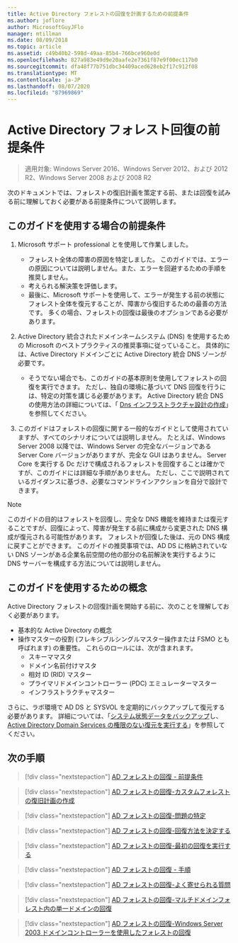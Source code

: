 ```yaml
---
title: Active Directory フォレストの回復を計画するための前提条件
ms.author: joflore
author: MicrosoftGuyJFlo
manager: mtillman
ms.date: 08/09/2018
ms.topic: article
ms.assetid: c49b40b2-598d-49aa-85b4-766bce960e0d
ms.openlocfilehash: 827a983e49d9e20aafe2e7361f87e9f00ec117b0
ms.sourcegitcommit: dfa48f77b751dbc34409aced628eb2f17c912f08
ms.translationtype: MT
ms.contentlocale: ja-JP
ms.lasthandoff: 08/07/2020
ms.locfileid: "87969869"
---
```

# <a name="active-directory-forest-recovery-prerequisites"></a>Active Directory フォレスト回復の前提条件

> 適用対象: Windows Server 2016、Windows Server 2012、および 2012 R2、Windows Server 2008 および 2008 R2

次のドキュメントでは、フォレストの復旧計画を策定する前、または回復を試みる前に理解しておく必要がある前提条件について説明します。

## <a name="assumptions-for-using-this-guide"></a>このガイドを使用する場合の前提条件

1. Microsoft サポート professional とを使用して作業しました。
   - フォレスト全体の障害の原因を特定しました。 このガイドでは、エラーの原因については説明しません。また、エラーを回避するための手順を推奨しません。
   - 考えられる解決策を評価します。
   - 最後に、Microsoft サポートを使用して、エラーが発生する前の状態にフォレスト全体を復元することが、障害から復旧するための最善の方法です。 多くの場合、フォレストの回復は最後のオプションである必要があります。

1. Active Directory 統合されたドメインネームシステム (DNS) を使用するための Microsoft のベストプラクティスの推奨事項に従っていること。 具体的には、Active Directory ドメインごとに Active Directory 統合 DNS ゾーンが必要です。
   - そうでない場合でも、このガイドの基本原則を使用してフォレストの回復を実行できます。 ただし、独自の環境に基づいて DNS 回復を行うには、特定の対策を講じる必要があります。 Active Directory 統合 DNS の使用方法の詳細については、「 [Dns インフラストラクチャ設計の作成](../../ad-ds/plan/Creating-a-DNS-Infrastructure-Design.md)」を参照してください。

1. このガイドはフォレストの回復に関する一般的なガイドとして使用されていますが、すべてのシナリオについては説明しません。 たとえば、Windows Server 2008 以降では、Windows Server の完全なバージョンである Server Core バージョンがありますが、完全な GUI はありません。 Server Core を実行する Dc だけで構成されるフォレストを回復することは確かですが、このガイドには詳細な手順がありません。 ただし、ここで説明されているガイダンスに基づき、必要なコマンドラインアクションを自分で設計できます。

> [!NOTE]
> このガイドの目的はフォレストを回復し、完全な DNS 機能を維持または復元することですが、回復によって、障害が発生する前に構成から変更された DNS 構成が復元される可能性があります。 フォレストが回復した後は、元の DNS 構成に戻すことができます。 このガイドの推奨事項では、AD DS に格納されていない DNS ゾーンがある企業名前空間の他の部分の名前解決を実行するように DNS サーバーを構成する方法については説明しません。

## <a name="concepts-for-using-this-guide"></a>このガイドを使用するための概念

Active Directory フォレストの回復計画を開始する前に、次のことを理解しておく必要があります。

- 基本的な Active Directory の概念
- 操作マスターの役割 (フレキシブルシングルマスター操作または FSMO とも呼ばれます) の重要性。 これらのロールには、次が含まれます。
  - スキーママスタ
  - ドメイン名前付けマスタ
  - 相対 ID (RID) マスター
  - プライマリドメインコントローラー (PDC) エミュレーターマスター
  - インフラストラクチャマスター

さらに、ラボ環境で AD DS と SYSVOL を定期的にバックアップして復元する必要があります。 詳細については、「[システム状態データをバックアップ](AD-Forest-Recovery-Procedures.md)し、 [Active Directory Domain Services の権限のない復元を実行する](AD-Forest-Recovery-Procedures.md)」を参照してください。

## <a name="next-steps"></a>次の手順

> [!div class="nextstepaction"]
> [AD フォレストの回復 - 前提条件](AD-Forest-Recovery-Prerequisties.md)

> [!div class="nextstepaction"]
> [AD フォレストの回復-カスタムフォレストの復旧計画の作成](AD-Forest-Recovery-Devising-a-Plan.md)

> [!div class="nextstepaction"]
> [AD フォレストの回復-問題の特定](AD-Forest-Recovery-Identify-the-Problem.md)

> [!div class="nextstepaction"]
> [AD フォレストの回復-回復方法を決定する](AD-Forest-Recovery-Determine-how-to-Recover.md)

> [!div class="nextstepaction"]
> [AD フォレストの回復-最初の回復を実行する](AD-Forest-Recovery-Perform-initial-recovery.md)

> [!div class="nextstepaction"]
> [AD フォレストの回復 - 手順](AD-Forest-Recovery-Procedures.md)

> [!div class="nextstepaction"]
> [AD フォレストの回復-よく寄せられる質問](AD-Forest-Recovery-FAQ.md)

> [!div class="nextstepaction"]
> [AD フォレストの回復-マルチドメインフォレスト内の単一ドメインの回復](AD-Forest-Recovery-Single-Domain-in-Multidomain-Recovery.md)

> [!div class="nextstepaction"]
> [AD フォレストの回復-Windows Server 2003 ドメインコントローラーを使用したフォレストの回復](AD-Forest-Recovery-Windows-Server-2003.md)
